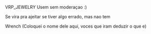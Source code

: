 VRP_JEWELRY Usem sem moderaçao :)


Se vira pra ajeitar se tiver algo errado, mas nao tem


Wrench (Coloquei o nome dele aqui, voces que iram deduzir o que e)
